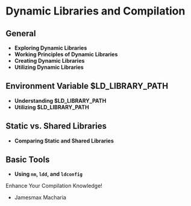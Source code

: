 # Dynamic Libraries and Compilation

## General
- **Exploring Dynamic Libraries**
- **Working Principles of Dynamic Libraries**
- **Creating Dynamic Libraries**
- **Utilizing Dynamic Libraries**

## Environment Variable $LD_LIBRARY_PATH
- **Understanding $LD_LIBRARY_PATH**
- **Utilizing $LD_LIBRARY_PATH**

## Static vs. Shared Libraries
- **Comparing Static and Shared Libraries**

## Basic Tools
- **Using `nm`, `ldd`, and `ldconfig`**

Enhance Your Compilation Knowledge!

- Jamesmax Macharia
